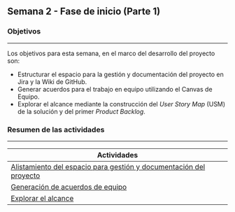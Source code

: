 ## Semana 2 - Fase de inicio (Parte 1)

### Objetivos
---
Los objetivos para esta semana, en el marco del desarrollo del proyecto son: 

* Estructurar el espacio para la gestión y documentación del proyecto en Jira y la Wiki de GitHub.
* Generar acuerdos para el trabajo en equipo utilizando el Canvas de Equipo.
* Explorar el alcance mediante la construcción del *User Story Map* (USM) de la solución y del primer *Product Backlog*.

### Resumen de las actividades
---

| Actividades   |
|---------------|
| [Alistamiento del espacio para gestión y documentación del proyecto](../semana2/s2_alistamiento)|
| [Generación de acuerdos de equipo](../semana2/s2_canvas_de_equipo) |
| [Explorar el alcance](../semana2/s2_alcance)|

